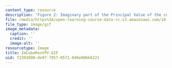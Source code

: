 ```yaml
---
content_type: resource
description: 'Figure 2: Imaginary part of the Principal Value of the cube root.'
file: /media/https%3A/open-learning-course-data-rc.s3.amazonaws.com/18-04-complex-variables-with-applications-fall-1999/f2392800de97795705710d6e006b6221_ImCubeRootPV.GIF
file_type: image/gif
image_metadata:
  caption: ''
  credit: ''
  image-alt: ''
resourcetype: Image
title: ImCubeRootPV.GIF
uid: f2392800-de97-7957-0571-0d6e006b6221
---
```

